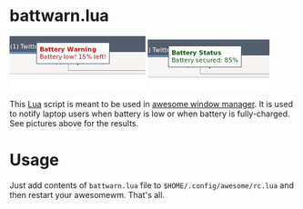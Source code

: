# battwarn.lua

![Battery warning result](battery-warning-result--low.jpg)
![Battery warning result](battery-warning-result--ok.jpg)

This [Lua](https://www.lua.org) script is meant to be used in [awesome window manager](https://awesomewm.org). It is used to notify laptop users when battery is low or when battery is fully-charged. See pictures above for the results. 

# Usage

Just add contents of `battwarn.lua` file to `$HOME/.config/awesome/rc.lua` and then restart your awesomewm. That's all.


